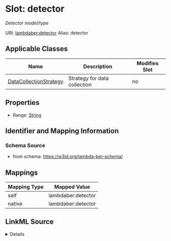 

# Slot: detector 


_Detector model/type_





URI: [lambdaber:detector](https://w3id.org/lambda-ber-schema/detector)
Alias: detector

<!-- no inheritance hierarchy -->





## Applicable Classes

| Name | Description | Modifies Slot |
| --- | --- | --- |
| [DataCollectionStrategy](DataCollectionStrategy.md) | Strategy for data collection |  no  |






## Properties

* Range: [String](String.md)




## Identifier and Mapping Information






### Schema Source


* from schema: https://w3id.org/lambda-ber-schema/




## Mappings

| Mapping Type | Mapped Value |
| ---  | ---  |
| self | lambdaber:detector |
| native | lambdaber:detector |




## LinkML Source

<details>
```yaml
name: detector
description: Detector model/type
from_schema: https://w3id.org/lambda-ber-schema/
rank: 1000
alias: detector
owner: DataCollectionStrategy
domain_of:
- DataCollectionStrategy
range: string

```
</details>